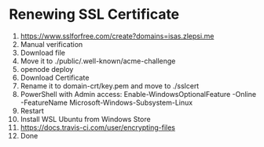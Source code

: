 # Renewing SSL Certificate

1. https://www.sslforfree.com/create?domains=isas.zlepsi.me
2. Manual verification
3. Download file
4. Move it to ./public/.well-known/acme-challenge
5. openode deploy
6. Download Certificate
7. Rename it to domain-crt/key.pem and move to ./sslcert
8. PowerShell with Admin access:  Enable-WindowsOptionalFeature -Online -FeatureName Microsoft-Windows-Subsystem-Linux
9. Restart
10. Install WSL Ubuntu from Windows Store
11. https://docs.travis-ci.com/user/encrypting-files
12. Done